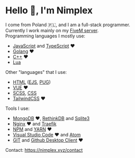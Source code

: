 # Hello 👋, I'm Nimplex
I come from Poland 🇵🇱, and I am a full-stack programmer.<br>
Currently I work mainly on my [FiveM server](https://4rdm.pl/).<br>
Programming languages I mostly use:
- [JavaScript](https://developer.mozilla.org/en-US/docs/Learn/JavaScript/First_steps/What_is_JavaScript) and [TypeScript](https://www.typescriptlang.org/) ❤️
- [Golang](https://golang.org/) ❤️
- [C++](https://en.wikipedia.org/wiki/C%2B%2B) ❤️
- [Lua](https://www.lua.org/)

Other "languages" that I use:
- [HTML](https://developer.mozilla.org/en-US/docs/Glossary/HTML) ([EJS](https://ejs.co/), [PUG](https://pugjs.org/))
- [VUE](https://vuejs.org/) ❤️
- [SCSS](https://sass-lang.com/), [CSS](https://developer.mozilla.org/en-US/docs/Learn/Getting_started_with_the_web/CSS_basics)
- [TailwindCSS](https://tailwindcss.com/) ❤️

Tools I use:
- [MongoDB](https://www.mongodb.com/) ❤️, [RethinkDB](https://rethinkdb.com/) and [Sqlite3](https://sqlite.org/)
- [Nginx](https://nginx.org/) ❤️ and [Traefik](https://traefik.io/)
- [NPM](https://npmjs.com/) and [YARN](https://yarnpkg.com/) ❤️
- [Visual Studio Code](https://code.visualstudio.com/) ❤️ and [Atom](https://atom.io/)
- [GIT](https://git-scm.com/) and [Github Desktop Client](https://desktop.github.com/) ❤️

Contact: https://nimplex.xyz/contact
